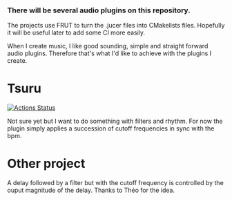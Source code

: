 ### There will be several audio plugins on this repository.

The projects use FRUT to turn the .jucer files into CMakelists files.
Hopefully it will be useful later to add some CI more easily.

When I create music, I like good sounding, simple and straight forward audio plugins. Therefore that's 
what I'd like to achieve with the plugins I create.

# Tsuru

[![Actions Status](https://github.com/WGuLL/AudioPlugins/workflows/TsuruPluginvalTest/badge.svg)](https://github.com/WGuLL/AudioPlugins/actions)

Not sure yet but I want to do something with filters and rhythm.
For now the plugin simply applies a succession of cutoff frequencies
in sync with the bpm.

# Other project
A delay followed by a filter but with the cutoff frequency
is controlled by the ouput magnitude of the delay.
Thanks to Théo for the idea.
